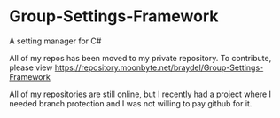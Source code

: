 # Group-Settings-Framework
A setting manager for C#

All of my repos has been moved to my private repository. To contribute, please view https://repository.moonbyte.net/braydel/Group-Settings-Framework

All of my repositories are still online, but I recently had a project where I needed branch protection and I was not willing to pay github for it.
